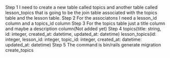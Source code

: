 Step 1
I need to create a new table called topics and another table called lesson_topics that is going to be the join table associated with the topics table and the lesson table.
Step 2
For the associatons I need a lesson_id column and a topics_id column
Step 3
For the topics table just a title column and maybe a description column(Not added yet)
Step 4
topics(title: string, id: integer, created_at: datetime, updated_at: datetime)
lesson_topics(id: integer, lesson_id: integer, topic_id: integer, created_at: datetime: updated_at: datetime)
Step 5
The command is bin/rails generate migration create_topics
